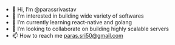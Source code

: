 - 👋 Hi, I’m @parassrivastav
- 👀 I’m interested in building wide variety of softwares
- 🌱 I’m currently learning react-native and golang
- 💞️ I’m looking to collaborate on building highly scalable servers
- 📫 How to reach me paras.sri50@gmail.com

<!---
parassrivastav/parassrivastav is a ✨ special ✨ repository because its `README.md` (this file) appears on your GitHub profile.
You can click the Preview link to take a look at your changes.
--->
